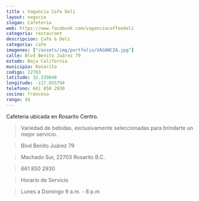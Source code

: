 ```yaml
---
title : Vagancia Cafe Deli
layout: negocio
slogan: Cafetería
web: https://www.facebook.com/vaganciacoffeedeli
categoria: restaurant
descripcion: Cafe & Deli
categoria: cafe
imagenes: ["/assets/img/portfolio/VAGANCIA.jpg"]
calle: Blvd Benito Juárez 79
estado: Baja California
municipio: Rosarito
codigo: 22703
latitude: 32.339848
longitude: -117.055794
telefono: 661 850 2930
cocina: francesa
rango: $$
---
```


Cafeteria ubicada en Rosarito Centro. 

>Variedad de bebidas, exclusivamente seleccionadas para brindarte un mejor servicio.

>Blvd Benito Juárez 79

>Machado Sur, 22703 Rosarito B.C. 

>661 850 2930

>Horario de Servicio 

>Lunes a Domingo  9 a.m. - 8 p.m


